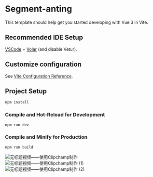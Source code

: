 # Segment-anting

This template should help get you started developing with Vue 3 in Vite.

## Recommended IDE Setup

[VSCode](https://code.visualstudio.com/) + [Volar](https://marketplace.visualstudio.com/items?itemName=Vue.volar) (and disable Vetur).

## Customize configuration

See [Vite Configuration Reference](https://vite.dev/config/).

## Project Setup

```sh
npm install
```

### Compile and Hot-Reload for Development

```sh
npm run dev
```

### Compile and Minify for Production

```sh
npm run build
```
![无标题视频——使用Clipchamp制作](https://github.com/user-attachments/assets/fdd8d758-02bb-4dc6-bc03-05ba5656380f)
![无标题视频——使用Clipchamp制作 (1)](https://github.com/user-attachments/assets/dc9b182b-4399-443e-a837-2dba94056637)
![无标题视频——使用Clipchamp制作 (2)](https://github.com/user-attachments/assets/a56375f0-8cb0-4461-a7b9-37c234cb4f19)
